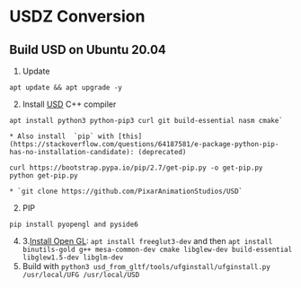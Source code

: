 # USDZ Conversion

## Build USD on Ubuntu 20.04 
1. Update 
```
apt update && apt upgrade -y
```
2. Install [USD](https://github.com/PixarAnimationStudios/USD)
C++ compiler
```
apt install python3 python-pip3 curl git build-essential nasm cmake`
```
	* Also install  `pip` with [this](https://stackoverflow.com/questions/64187581/e-package-python-pip-has-no-installation-candidate): (deprecated)
```
curl https://bootstrap.pypa.io/pip/2.7/get-pip.py -o get-pip.py
python get-pip.py
```
	* `git clone https://github.com/PixarAnimationStudios/USD`
2. PIP
```
pip install pyopengl and pyside6
```
4. 3.[Install Open GL](https://www.includehelp.com/linux/how-to-install-opengl-in-ubuntu-linux.aspx): `apt install freeglut3-dev` and then `apt install binutils-gold g++ mesa-common-dev cmake libglew-dev build-essential libglew1.5-dev libglm-dev`
5. Build with `python3 usd_from_gltf/tools/ufginstall/ufginstall.py /usr/local/UFG /usr/local/USD`

